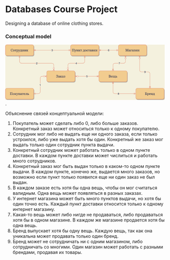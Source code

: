 # Databases Course Project

Designing a database of online clothing stores.

### Conceptual model

![tag1](images/ConceptualModel.png "Conceptual model of the database").

Объяснение связей концептуальной модели:
1. Покупатель может сделать либо 0, либо больше заказов. Конкретный заказ может 
относиться только к одному покупателю.
2. Сотрудник мог либо не выдать еще ни одного заказа, если только устроился, либо уже 
выдать хотя бы один. Конкретный же заказ мог выдать только один сотрудник пункта 
выдачи.
3. Конкретный сотрудник может работать только в одном пункте доставки. В каждом 
пункте доставки может числиться и работать много сотрудников.
4. Конкретный заказ мог быть выдан только в каком-то одном пункте выдачи. В каждом 
пункте, конечно же, выдается много заказов, но возможно если пункт только появился 
еще ни один заказ не был выдан.
5. В каждом заказе есть хотя бы одна вещь, чтобы он мог считаться валидным. Одна вещь 
может появляться в разных заказах.
6. У интернет магазина может быть много пунктов выдачи, но хотя бы один точно есть. 
Каждый пункт доставки относится только к одному интернет магазину.
7. Какая-то вещь может либо нигде не продаваться, либо продаваться хотя бы в одном 
магазине. В каждом же магазине продается хотя бы одна вещь.
8. Бренд выпускает хотя бы одну вещь. Каждую вещь, так как она уникальна может 
продавать только один бренд.
9. Бренд может не сотрудничать ни с одним магазином, либо сотрудничать со многими. Один магазин может работать с разными брендами, продавая их товары.
